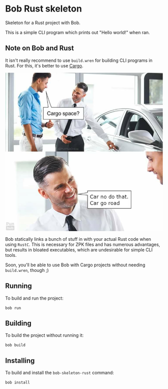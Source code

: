 # Bob Rust skeleton

Skeleton for a Rust project with Bob.

This is a simple CLI program which prints out "Hello world!" when ran.

## Note on Bob and Rust

It isn't really recommend to use `build.wren` for building CLI programs in Rust.
For this, it's better to use [Cargo](https://doc.rust-lang.org/cargo/).

![Cargo space? No, car go road.](cargo.webp)

Bob statically links a bunch of stuff in with your actual Rust code when using `RustC`.
This is necessary for ZPK files and has numerous advantages, but results in bloated executables, which are undesirable for simple CLI tools.

Soon, you'll be able to use Bob with Cargo projects without needing `build.wren`, though ;)

## Running

To build and run the project:

```console
bob run
```

## Building

To build the project without running it:

```console
bob build
```

## Installing

To build and install the `bob-skeleton-rust` command:

```console
bob install
```
